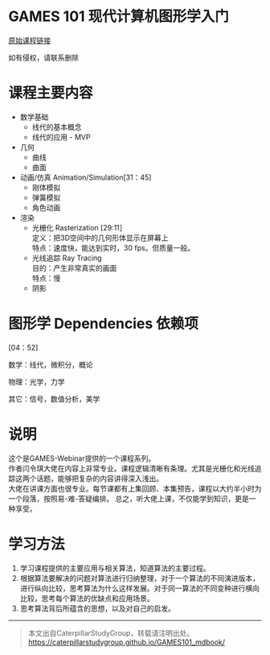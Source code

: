 # GAMES 101 现代计算机图形学入门

[原始课程链接](https://www.bilibili.com/video/BV1X7411F744?spm_id_from=333.337.search-card.all.click)

如有侵权，请联系删除

# 课程主要内容

- 数学基础
  - 线代的基本概念
  - 线代的应用 - MVP
- 几何
  - 曲线
  - 曲面
- 动画/仿真 Animation/Simulation[31：45]
  - 刚体模拟
  - 弹簧模拟
  - 角色动画
- 渲染
  - 光栅化 Rasterization [29:11］  
    定义：把3D空间中的几何形体显示在屏幕上  
    特点：速度快，能达到实时，30 fps。但质量一般。
  - 光线追踪 Ray Tracing  
    目的：产生非常真实的画面  
    特点：慢
  - 阴影

# 图形学 Dependencies 依赖项

[04：52]

数学：线代，微积分，概论  

物理：光学，力学  

其它：信号，数值分析，美学
  
# 说明

这个是GAMES-Webinar提供的一个课程系列。  
作者闫令琪大佬在内容上非常专业。课程逻辑清晰有条理。尤其是光栅化和光线追踪这两个话题，能够把复杂的内容讲得深入浅出。  
大佬在讲课方面也很专业。每节课都有上集回顾、本集预告，课程以大约半小时为一个段落，按照易-难-答疑编排。
总之，听大佬上课，不仅能学到知识，更是一种享受。  

# 学习方法

1. 学习课程提供的主要应用与相关算法，知道算法的主要过程。  
2. 根据算法要解决的问题对算法进行归纳整理，对于一个算法的不同演进版本，进行纵向比较，思考算法为什么这样发展。对于同一算法的不同变种进行横向比较，思考每个算法的优缺点和应用场景。  
3. 思考算法背后所蕴含的思想，以及对自己的启发。


---------------------------------------

> 本文出自CaterpillarStudyGroup，转载请注明出处。  
> https://caterpillarstudygroup.github.io/GAMES101_mdbook/